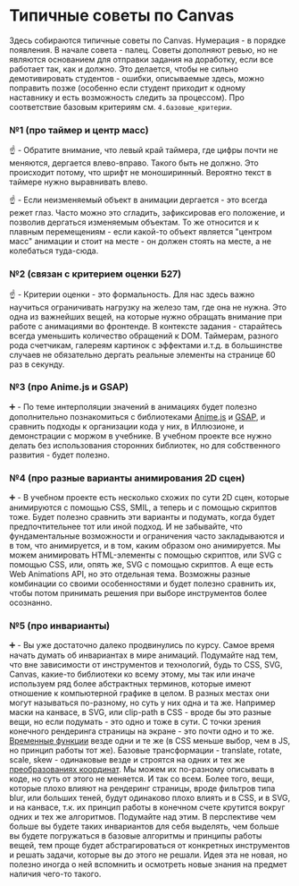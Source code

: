# Типичные советы по Canvas

Здесь собираются типичные советы по Canvas. Нумерация - в порядке появления. В начале совета - палец. Советы дополняют ревью, но не являются основанием для отправки задания на доработку, если все работает так, как и должно. Это делается, чтобы не сильно демотивировать студентов - ошибки, описываемые здесь, можно поправить позже (особенно если студент приходит к одному наставнику и есть возможность следить за процессом). Про соответствие базовым критериям см. `4.базовые_критерии`.


### №1 (про таймер и центр масс)

:point_up: - Обратите внимание, что левый край таймера, где цифры почти не меняются, дергается влево-вправо. Такого быть не должно. Это происходит потому, что шрифт не моноширинный. Вероятно текст в таймере нужно выравнивать влево.

:point_up: - Если неизменяемый объект в анимации дергается - это всегда режет глаз. Часто можно это сгладить, зафиксировав его положение, и позволив дергаться изменяемым объектам. То же относится и к плавным перемещениям - если какой-то объект является "центром масс" анимации и стоит на месте - он должен стоять на месте, а не колебаться туда-сюда.


### №2 (связан с критерием оценки Б27)

:point_up: - Критерии оценки - это формальность. Для нас здесь важно научиться ограничивать нагрузку на железо там, где она не нужна. Это одна из важнейших вещей, на которые нужно обращать внимание при работе с анимациями во фронтенде. В контексте задания - старайтесь всегда уменьшить количество обращений к DOM. Таймерам, разного рода счетчикам, галереям картинок с эффектами и.т.д. в большинстве случаев не обязательно дергать реальные элементы на странице 60 раз в секунду.


### №3 (про Anime.js и GSAP)

:heavy_plus_sign: - По теме интерполяции значений в анимациях будет полезно дополнительно познакомиться с библиотеками [Anime.js](https://animejs.com/) и [GSAP](https://greensock.com/gsap/), и сравнить подходы к организации кода у них, в Иллюзионе, и демонстрации с моржом в учебнике. В учебном проекте все нужно делать без использования сторонних библиотек, но для собственного развития - будет полезно.


### №4 (про разные варианты анимирования 2D сцен)

:heavy_plus_sign: - В учебном проекте есть несколько схожих по сути 2D сцен, которые анимируются с помощью CSS, SMIL, а теперь и с помощью скриптов тоже. Будет полезно сравнить эти варианты и подумать, когда будет предпочтительнее тот или иной подход. И не забывайте, что фундаментальные возможности и ограничения часто закладываются и в том, что анимируется, и в том, каким образом оно анимируется. Мы можем анимировать HTML-элементы с помощью скриптов, или SVG с помощью CSS, или, опять же, SVG с помощью скриптов. А еще есть Web Animations API, но это отдельная тема. Возможны разные комбинации со своими особенностями и будет полезно сравнить их, чтобы потом принимать решения при выборе инструментов более осознанно.


### №5 (про инварианты)

:heavy_plus_sign: - Вы уже достаточно далеко продвинулись по курсу. Самое время начать думать об инвариантах в мире анимаций. Подумайте над тем, что вне зависимости от инструментов и технологий, будь то CSS, SVG, Canvas, какие-то библиотеки ко всему этому, мы так или иначе используем ряд более абстрактных терминов, которые имеют отношение к компьютерной графике в целом. В разных местах они могут называться по-разному, но суть у них одна и та же. Например маски на канвасе, в SVG, или clip-path в CSS - вроде бы это разные вещи, но если подумать - это одно и тоже в сути. С точки зрения конечного рендеринга страницы на экране - это почти одно и то же. [Временные функции](https://habr.com/ru/post/518006/) везде одни и те же (в CSS меньше выбор, чем в JS, но принцип работы тот же). Базовые трансформации - translate, rotate, scale, skew - одинаковые везде и строятся на одних и тех же [преобразованиях координат](https://habr.com/ru/post/520078/). Мы можем их по-разному описывать в коде, но суть от этого не меняется. И так со всем. Более того, вещи, которые плохо влияют на рендеринг страницы, вроде фильтров типа blur, или больших теней, будут одинаково плохо влиять и в CSS, и в SVG, и на канвасе, т.к. их принцип работы в конечном счете крутится вокруг одних и тех же алгоритмов. Подумайте над этим. В перспективе чем больше вы будете таких инвариантов для себя выделять, чем больше вы будете погружаться в базовые алгоритмы и принципы работы вещей, тем проще будет абстрагироваться от конкретных инструментов и решать задачи, которые вы до этого не решали. Идея эта не новая, но полезно иногда о ней вспомнить и осмотреть новые знания на предмет наличия чего-то такого.

